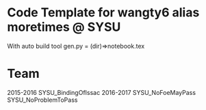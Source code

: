 Code Template for wangty6 alias moretimes @ SYSU
=================
With auto build tool gen.py = (dir)=>notebook.tex

Team
====
2015-2016 SYSU_BindingOfIssac
2016-2017 SYSU_NoFoeMayPass SYSU_NoProblemToPass
